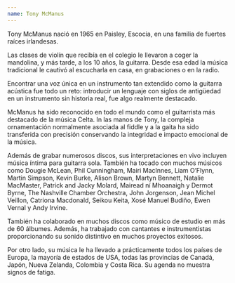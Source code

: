 ```yaml
---
name: Tony McManus
---
```


Tony McManus nació en 1965 en Paisley, Escocia, en una familia de fuertes raíces irlandesas.

Las clases de violín que recibía en el colegio le llevaron a coger la mandolina, y más tarde, a los 10 años, la guitarra. Desde esa edad la música tradicional le cautivó al escucharla en casa, en grabaciones o en la radio.

Encontrar una voz única en un instrumento tan extendido como la guitarra acústica fue todo un reto: introducir un lenguaje con siglos de antigüedad en un instrumento sin historia real, fue algo realmente destacado.

McManus ha sido reconocido en todo el mundo como el guitarrista más destacado de la música Celta. In las manos de Tony, la compleja ornamentación normalmente asociada al fiddle y a la gaita ha sido transferida con precisión conservando la integridad e impacto emocional de la música.

Además de grabar numerosos discos, sus interpretaciones en vivo incluyen música íntima para guitarra sola. También ha tocado con muchos músicos como Dougie McLean, Phil Cunningham, Mairi MacInnes, Liam O’Flynn, Martin Simpson, Kevin Burke, Alison Brown, Martyn Bennett, Natalie MacMaster, Patrick and Jacky Molard, Mairead ní Mhoanaigh y Dermot Byrne, The Nashville Chamber Orchestra, John Jorgenson, Jean Michel Veillon, Catriona Macdonald, Seikou Keita, Xosé Manuel Budiño, Ewen Vernal y Andy Irvine.

También ha colaborado en muchos discos como músico de estudio en más de 60 álbumes. Además, ha trabajado con cantantes e instrumentistas proporcionando su sonido distintivo en muchos proyectos exitosos.

Por otro lado, su música le ha llevado a prácticamente todos los países de Europa, la mayoría de estados de USA, todas las provincias de Canadá, Japón, Nueva Zelanda, Colombia y Costa Rica. Su agenda no muestra signos de fatiga.
